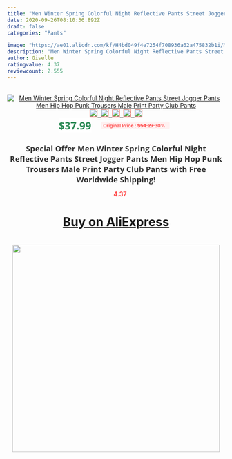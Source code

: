 ```yaml
---
title: "Men Winter Spring Colorful Night Reflective Pants Street Jogger Pants Men Hip Hop Punk Trousers Male Print Party Club Pants"
date: 2020-09-26T08:10:36.892Z
draft: false
categories: "Pants"

image: "https://ae01.alicdn.com/kf/H4bd049f4e7254f708936a62a475832b1i/Men-Winter-Spring-Colorful-Night-Reflective-Pants-Street-Jogger-Pants-Men-Hip-Hop-Punk-Trousers-Male.png_220x220.png"
description: "Men Winter Spring Colorful Night Reflective Pants Street Jogger Pants Men Hip Hop Punk Trousers Male Print Party Club Pants"
author: Giselle
ratingvalue: 4.37
reviewcount: 2.555
---
```

<br>
<div style="text-align: center;">
<a href="https://s.click.aliexpress.com/e/_Ab49vT" target="_blank" rel="nofollow noopener noreferrer"><img alt="Men Winter Spring Colorful Night Reflective Pants Street Jogger Pants Men Hip Hop Punk Trousers Male Print Party Club Pants" class="magnifier-image" src="https://ae01.alicdn.com/kf/H4bd049f4e7254f708936a62a475832b1i/Men-Winter-Spring-Colorful-Night-Reflective-Pants-Street-Jogger-Pants-Men-Hip-Hop-Punk-Trousers-Male.png_220x220.png_640x640.jpg">
<br>
<img style="border:1px solid salmon" src="https://ae01.alicdn.com/kf/H4bd049f4e7254f708936a62a475832b1i/Men-Winter-Spring-Colorful-Night-Reflective-Pants-Street-Jogger-Pants-Men-Hip-Hop-Punk-Trousers-Male.png_120x120.jpg">&nbsp;&nbsp;<img style="border:1px solid salmon" src="https://ae01.alicdn.com/kf/Hf2806b00ce234622a55ead25427433657/Men-Winter-Spring-Colorful-Night-Reflective-Pants-Street-Jogger-Pants-Men-Hip-Hop-Punk-Trousers-Male.jpg_120x120.jpg">&nbsp;&nbsp;<img style="border:1px solid salmon" src="https://ae01.alicdn.com/kf/H92ae7a2a710e4b9183e2db0c43918e45b/Men-Winter-Spring-Colorful-Night-Reflective-Pants-Street-Jogger-Pants-Men-Hip-Hop-Punk-Trousers-Male.jpg_120x120.jpg">&nbsp;&nbsp;<img style="border:1px solid salmon" src="https://ae01.alicdn.com/kf/H0f61279c58584cdb87e35aa92a6e42ffu/Men-Winter-Spring-Colorful-Night-Reflective-Pants-Street-Jogger-Pants-Men-Hip-Hop-Punk-Trousers-Male.jpg_120x120.jpg">&nbsp;&nbsp;<img style="border:1px solid salmon" src="https://ae01.alicdn.com/kf/Hdc9c00e877324ec6b3ad73a852176e1aG/Men-Winter-Spring-Colorful-Night-Reflective-Pants-Street-Jogger-Pants-Men-Hip-Hop-Punk-Trousers-Male.jpg_120x120.jpg"></a></div><br0>
<div style="text-align: center;"><span style="background-color: white; border: 0px; box-sizing: border-box; color: seagreen; display: inline-block; font-family: &quot;open sans&quot; , &quot;arial&quot; , &quot;helvetica&quot; , sans-serif , &quot;heiti&quot;; font-size: 24px; font-stretch: inherit; font-weight: 700; line-height: inherit; margin: 0px 10px 0px 0px; padding: 0px; vertical-align: middle;">$37.99 </span>
<span style="background: rgb(255 , 241 , 241); border-radius: 3px; border: 0px; box-sizing: border-box; color: #ff4747; display: inline-block; font-family: inherit; font-size: 12px; font-stretch: inherit; font-style: inherit; font-variant: inherit; font-weight: 600; line-height: inherit; margin: 0px; padding: 2px 5px; transform: scale(0.9); vertical-align: middle;">Original Price : <b style="text-decoration: line-through;">$54.27 </b> 30%&nbsp;&nbsp;</span></div>
<h1 style="color: #333333; display: inline-block; font-family: &quot;open sans&quot; , &quot;arial&quot; , &quot;helvetica&quot; , sans-serif , &quot;heiti&quot;; font-size: 18px; font-stretch: inherit; font-weight: 700; text-align: center;">Special Offer Men Winter Spring Colorful Night Reflective Pants Street Jogger Pants Men Hip Hop Punk Trousers Male Print Party Club Pants with Free Worldwide Shipping!</h1>
<div style="color: #ff4747; text-align: center;">
<img src="https://4.bp.blogspot.com/-M0ZcTcb-5uY/XleCXlxnR4I/AAAAAAAAAEc/OrjgMkXV1oMQFaCRZj5HQwOCBcu3w1FegCPcBGAYYCw/s1600/star.png" style="height: 15px;">&nbsp;<b>4.37</b></div>
<div class="button_cont" align="center"><a class="buynow_a" href="https://s.click.aliexpress.com/e/_Ab49vT" target="_blank" rel="nofollow noopener noreferrer"><H1>Buy on AliExpress</H1></a></div><br>
<div class="separator" style="clear: both; text-align: center;">
<img src="https://lh3.googleusercontent.com/-pTy5HemUv9M/XlePHvY0dAI/AAAAAAAAAE4/0nX5iRUoIWY8eMW9Dpxeirr157OZliDIgCLcBGAsYHQ/s1600/badge.gif" width="480">
</div>
